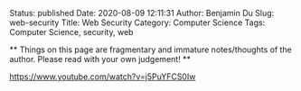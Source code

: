 Status: published
Date: 2020-08-09 12:11:31
Author: Benjamin Du
Slug: web-security
Title: Web Security
Category: Computer Science
Tags: Computer Science, security, web

**
Things on this page are fragmentary and immature notes/thoughts of the author.
Please read with your own judgement!
**

https://www.youtube.com/watch?v=j5PuYFCS0Iw